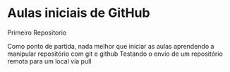 # Aulas iniciais de GitHub 
 Primeiro Repositorio

Como ponto de partida, nada melhor que iniciar as aulas aprendendo a manipular repositório com git e github
Testando o envio de um repositório remota para um local via pull
